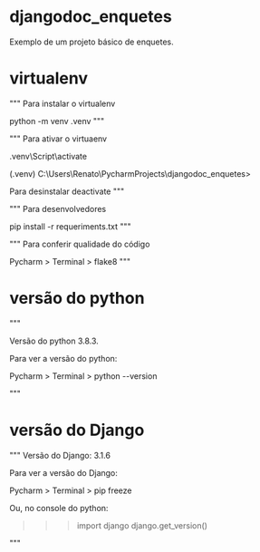# djangodoc_enquetes
Exemplo de um projeto básico de enquetes.

# virtualenv
""" 
Para  instalar o virtualenv

python -m venv .venv
"""

"""
Para ativar o virtuaenv

.venv\Script\activate

(.venv) C:\Users\Renato\PycharmProjects\djangodoc_enquetes>

Para desinstalar
deactivate
"""

"""
Para desenvolvedores

pip install -r requeriments.txt
"""

"""
Para conferir qualidade do código

Pycharm > Terminal > flake8
"""

# versão do python
"""

Versão do python 3.8.3.

Para ver a versão do python:

Pycharm > Terminal > python --version

"""

# versão do Django
"""
Versão do Django: 3.1.6

Para ver a versão do Django:

Pycharm > Terminal > pip freeze

Ou, no console do python:

>>> import django
>>> django.get_version()

"""  


